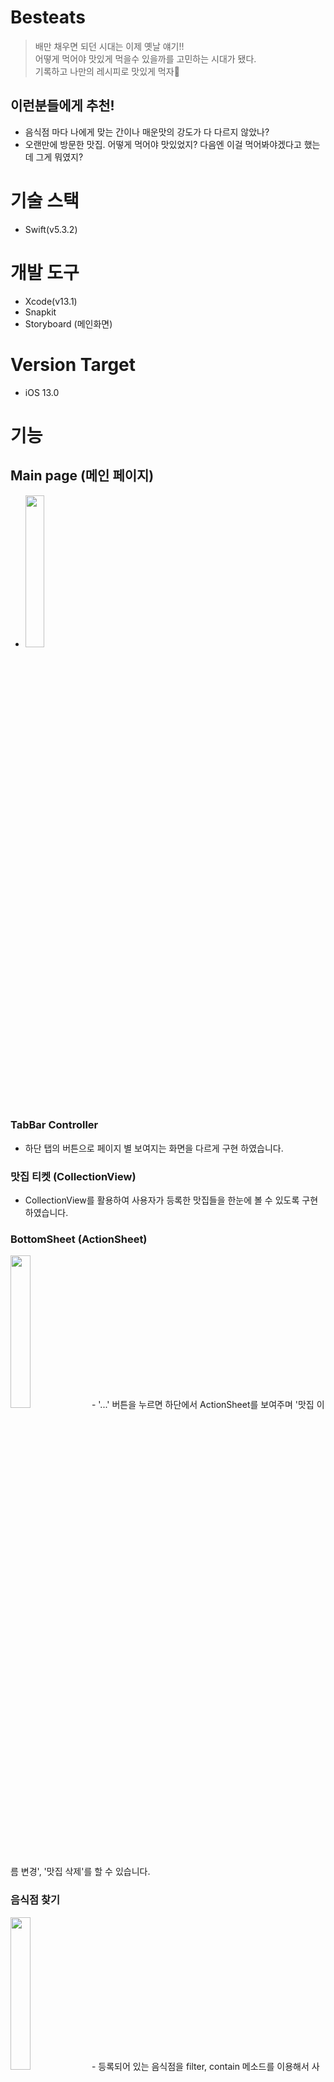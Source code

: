 # Besteats
> 배만 채우면 되던 시대는 이제 옛날 얘기!!  
어떻게 먹어야 맛있게 먹을수 있을까를 고민하는 시대가 됐다.  
기록하고 나만의 레시피로 맛있게 먹자🍗  

## 이런분들에게 추천!  

- 음식점 마다 나에게 맞는 간이나 매운맛의 강도가 다 다르지 않았나?
- 오랜만에 방문한 맛집. 어떻게 먹어야 맛있었지? 다음엔 이걸 먹어봐야겠다고 했는데 그게 뭐였지? 


# 기술 스택
- Swift(v5.3.2)

# 개발 도구
- Xcode(v13.1)
- Snapkit
- Storyboard (메인화면)

# Version Target 
- iOS 13.0

# 기능

## Main page (메인 페이지)
- <img width = "25%" src = "https://user-images.githubusercontent.com/64088377/168579712-495d2583-95ba-4482-88c7-fdaa33585145.png">


### TabBar Controller
- 하단 탭의 버튼으로 페이지 별 보여지는 화면을 다르게 구현 하였습니다.

### 맛집 티켓 (CollectionView)
- CollectionView를 활용하여 사용자가 등록한 맛집들을 한눈에 볼 수 있도록 구현 하였습니다.

### BottomSheet (ActionSheet)
<img width="25%" src = "https://user-images.githubusercontent.com/64088377/168580941-99d1efd4-928d-4cd5-b48b-ef6625052982.gif">
- '...' 버튼을 누르면 하단에서 ActionSheet를 보여주며 '맛집 이름 변경', '맛집 삭제'를 할 수 있습니다.


### 음식점 찾기
<img width="25%" src = "https://user-images.githubusercontent.com/64088377/168581632-07b60bb3-5c1a-47a5-b04a-859eba29569e.gif">
- 등록되어 있는 음식점을 filter, contain 메소드를 이용해서 사용자가 찾고자 하는 음식점을 직관적으로 추려내게 구현 하였습니다.

### 즐겨찾기 메뉴 예외 처리
<img width="25%" src = "https://user-images.githubusercontent.com/64088377/168582222-d1cd5a27-44c3-4b8e-824a-4cc5871c799f.png">
- 등록된 즐겨찾기 메뉴가 없을 시 '즐겨찾기 메뉴 추가 문구'를 보여주게 하였습니다.


### 해당 맛집 메뉴타입별 숫자 보여주기
- 등록된 맛집의 메뉴 타입별로 메뉴갯수를 나타내게 하였습니다.


### Empty State (CollectionView, TableView)
- 데이터가 없을시 빈 화면이 아닌 맛집 데이터 추가를 유도하는 View를 보여주도록 하였습니다.


----

## MenuList page (메뉴리스트 페이지)
<img width="25%" src = "https://user-images.githubusercontent.com/64088377/168582735-dc804477-5649-42ce-b5cf-0795892bda57.png">

- TableView를 사용하여 등록한 `메뉴`와 `한줄팁`을 보기쉽게 구현 하였습니다.
- Main page에서 받아온 데이터를 navigation title, tableViewCell에 보여주도록 하였습니다.
- `좋아요`, `먹어볼래요`, `별로에요` 버튼 클릭시 `filter 메소드`를 사용하여 타입별로 나타내게 하였습니다.
   -> 위 타입별로 filter 하게되면 index를 가져오는데 어려움이있어 Model 구조를 변경 하였습니다.
- `좋아요` 타입에서 ⭐️ 터치시 메인페이지에 등록된 메뉴가 보이도록 즐겨찾기 기능 구현 하였습니다.



-----

## MenuAdd page (메뉴 추가 페이지)

- 메뉴 추가시 `해당 맛집`에 추가 되게 구현 하였습니다.
- UserDefaults를 활용하여 사용자가 등록한 맛집들을 로컬에 저장하게 하였습니다. 

-----

## MenuDetail page (메뉴 상세 페이지)
<img width="25%" src = "https://user-images.githubusercontent.com/64088377/169181539-1ce587dd-3cf3-41ee-a01a-0d96385c44da.gif">

- 메뉴 리스트의 선택된 cell의 데이터를 가져와서 보여주게 하였습니다.
- 우측 상단 navItem에 `수정`, `저장` 버튼에 따라 이벤트를 주게 하였습니다. (수정모드 <-> 변경내용저장)
- 타입(`좋아요`, `먹어볼래요`, `별로에요`)이 수정전 타입과 다르게 변경되면 `menuList페이지` 에서도 수정된 타입으로 메뉴가 이동하게 구현 하였습니다.

### 추후 구현할 기능
- [ ] 메뉴 사진 등록기능
- [ ] 메뉴 사진 상세 modal
- [x] 수정,완료 버튼 터치시 조건에 맞게 표현
- [x] 메뉴리스트에서 선택된 cell의 데이터 가져오기
